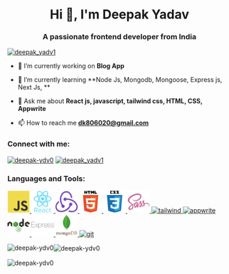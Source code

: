 <h1 align="center">Hi 👋, I'm Deepak Yadav</h1>
<h3 align="center">A passionate frontend developer from India</h3>

<p align="left"> <a href="https://twitter.com/deepak_yadv1" target="blank"><img src="https://img.shields.io/twitter/follow/deepak_yadv1?logo=twitter&style=for-the-badge" alt="deepak_yadv1" /></a> </p>

- 🔭 I’m currently working on **Blog App**

- 🌱 I’m currently learning **Node Js, Mongodb, Mongoose, Express js, Next Js, **

- 💬 Ask me about **React js, javascript, tailwind css, HTML, CSS, Appwrite**

- 📫 How to reach me **dk806020@gmail.com**

<h3 align="left">Connect with me:</h3>
<p align="left" >
<a href="https://linkedin.com/in/deepak-ydv0" target="blank"><img align="center" src="https://raw.githubusercontent.com/rahuldkjain/github-profile-readme-generator/master/src/images/icons/Social/linked-in-alt.svg" alt="deepak-ydv0" height="50" width="40" margin="10"/></a> <a href="https://twitter.com/deepak_yadv1" target="blank"><img align="center" src="https://raw.githubusercontent.com/rahuldkjain/github-profile-readme-generator/master/src/images/icons/Social/twitter.svg" alt="deepak_yadv1" height="50" width="40" margin="20"/></a>
</p>

<h3 align="left">Languages and Tools:</h3>
<p align="left">  <a href="https://developer.mozilla.org/en-US/docs/Web/JavaScript" target="_blank" rel="noreferrer"> <img src="https://raw.githubusercontent.com/devicons/devicon/master/icons/javascript/javascript-original.svg" alt="javascript" width="50" height="50"/> </a> <a href="https://reactjs.org/" target="_blank" rel="noreferrer"> <img src="https://raw.githubusercontent.com/devicons/devicon/master/icons/react/react-original-wordmark.svg" alt="react" width="50" height="50"/> </a>  <a href="https://redux.js.org" target="_blank" rel="noreferrer"> <img src="https://raw.githubusercontent.com/devicons/devicon/master/icons/redux/redux-original.svg" alt="redux" width="50" height="50"/> </a> <a href="https://www.w3.org/html/" target="_blank" rel="noreferrer"> <img src="https://raw.githubusercontent.com/devicons/devicon/master/icons/html5/html5-original-wordmark.svg" alt="html5" width="50" height="50"/> </a>  <a href="https://www.w3schools.com/css/" target="_blank" rel="noreferrer"> <img src="https://raw.githubusercontent.com/devicons/devicon/master/icons/css3/css3-original-wordmark.svg" alt="css3" width="50" height="50" margin="20"/> </a> <a href="https://sass-lang.com" target="_blank" rel="noreferrer"> <img src="https://raw.githubusercontent.com/devicons/devicon/master/icons/sass/sass-original.svg" alt="sass" width="50" height="50"/> </a> <a href="https://tailwindcss.com/" target="_blank" rel="noreferrer"> <img src="https://www.vectorlogo.zone/logos/tailwindcss/tailwindcss-icon.svg" alt="tailwind" width="50" height="50"/> </a>  <a href="https://appwrite.io" target="_blank" rel="noreferrer"> <img src="https://www.vectorlogo.zone/logos/appwriteio/appwriteio-icon.svg" alt="appwrite" width="50" height="50" margin="20"/> </a> <a href="https://nodejs.org" target="_blank" rel="noreferrer"> <img src="https://raw.githubusercontent.com/devicons/devicon/master/icons/nodejs/nodejs-original-wordmark.svg" alt="nodejs" width="50" height="50"/> </a>  <a href="https://expressjs.com" target="_blank" rel="noreferrer"> <img src="https://raw.githubusercontent.com/github/explore/80688e429a7d4ef2fca1e82350fe8e3517d3494d/topics/express/express.png" alt="express" width="50" height="50" margin="20"/> </a> <a href="https://www.mongodb.com/" target="_blank" rel="noreferrer"> <img src="https://raw.githubusercontent.com/devicons/devicon/master/icons/mongodb/mongodb-original-wordmark.svg" alt="mongodb" width="50" height="50"/> </a> <a href="https://git-scm.com/" target="_blank" rel="noreferrer"> <img src="https://www.vectorlogo.zone/logos/git-scm/git-scm-icon.svg" alt="git" width="50" height="50"/> </a> </p>

<p><img align="left" src="https://github-readme-stats.vercel.app/api/top-langs?username=deepak-ydv0&show_icons=true&locale=en&layout=compact" alt="deepak-ydv0
" /></p>

<p><img align="center" src="https://github-readme-stats.vercel.app/api?username=deepak-ydv0&show_icons=true&locale=en" alt="deepak-ydv0
" /></p>

<p><img align="center" src="https://github-readme-streak-stats.herokuapp.com/?user=deepak-ydv0&" alt="deepak-ydv0
" /></p>

